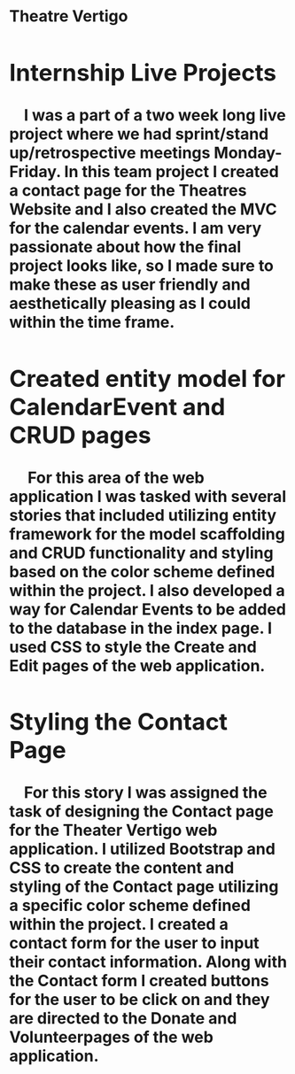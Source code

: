 <!DOCTYPE html>

<html>
<body>
  
 <h1>Theatre Vertigo<h/1> 
<h2>Internship Live Projects</h2>
 &nbsp;&nbsp;&nbsp;&nbsp;I was a part of a two week long live project where we had sprint/stand up/retrospective meetings Monday-Friday. In this team project I created a contact page for the Theatres Website and I also created the MVC for the calendar events. I am very passionate about how the final project looks like, so I made sure to make these as user friendly and aesthetically pleasing as I could within the time frame.
     
     
<h2>Created entity model for CalendarEvent and CRUD pages</h2>
   &nbsp;&nbsp;&nbsp;&nbsp; For this area of the web application I was tasked with several stories that included utilizing entity framework for the model scaffolding and CRUD functionality and styling based on the color scheme defined within the project. I also developed a way for Calendar Events to be added to the database in the index page. I used CSS to style the Create and Edit pages of the web application.

  <h2>Styling the Contact Page</h2>
   &nbsp;&nbsp;&nbsp;&nbsp;For this story I was assigned the task of designing the Contact page for the Theater Vertigo web application. I utilized Bootstrap and CSS to create the content and styling of the Contact page utilizing a specific color scheme defined within the project. I created a contact form for the user to input their contact information. Along with the Contact form I created buttons for the user to be click on and they are directed to the Donate and Volunteerpages of the web application.

</body>
   

   </html>
